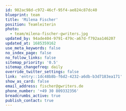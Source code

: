```yaml
---
id: 982ac98d-c972-46cf-95f4-ae824c87dc40
blueprint: team
title: 'Milena Fischer'
position: Teamleiterin
photo:
  - team/milena-fischer-gwriters.jpg
updated_by: 94ade404-9791-479c-a67d-f792aa146207
updated_at: 1685359162
use_meta_keywords: false
no_index_page: false
no_follow_links: false
sitemap_priority: '0.5'
sitemap_changefreq: daily
override_twitter_settings: false
link: 'entry::1dc48b8b-f6d2-4232-a6db-b3d7183ea171'
show_as_card: false
email_address: fischer@gwriters.de
phone_number: '+49 30 809332356'
breadcrumbs_active: true
publish_contact: true
---
```

